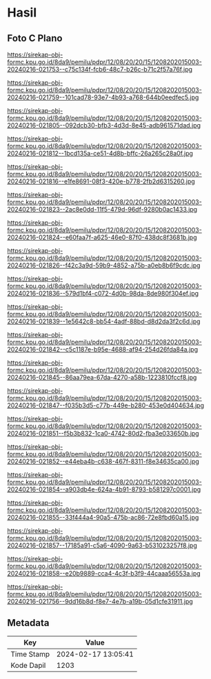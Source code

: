 # Hasil

## Foto C Plano

https://sirekap-obj-formc.kpu.go.id/8da9/pemilu/pdpr/12/08/20/20/15/1208202015003-20240216-021753--c75c134f-fcb6-48c7-b26c-b71c2f57a76f.jpg

https://sirekap-obj-formc.kpu.go.id/8da9/pemilu/pdpr/12/08/20/20/15/1208202015003-20240216-021759--101cad78-93e7-4b93-a768-644b0eedfec5.jpg

https://sirekap-obj-formc.kpu.go.id/8da9/pemilu/pdpr/12/08/20/20/15/1208202015003-20240216-021805--092dcb30-bfb3-4d3d-8e45-adb961571dad.jpg

https://sirekap-obj-formc.kpu.go.id/8da9/pemilu/pdpr/12/08/20/20/15/1208202015003-20240216-021812--1bcd135a-ce51-4d8b-bffc-26a265c28a0f.jpg

https://sirekap-obj-formc.kpu.go.id/8da9/pemilu/pdpr/12/08/20/20/15/1208202015003-20240216-021816--e1fe8691-08f3-420e-b778-2fb2d6315260.jpg

https://sirekap-obj-formc.kpu.go.id/8da9/pemilu/pdpr/12/08/20/20/15/1208202015003-20240216-021823--2ac8e0dd-11f5-479d-96df-9280b0ac1433.jpg

https://sirekap-obj-formc.kpu.go.id/8da9/pemilu/pdpr/12/08/20/20/15/1208202015003-20240216-021824--e60faa7f-a625-46e0-87f0-438dc8f3681b.jpg

https://sirekap-obj-formc.kpu.go.id/8da9/pemilu/pdpr/12/08/20/20/15/1208202015003-20240216-021826--f42c3a9d-59b9-4852-a75b-a0eb8b6f9cdc.jpg

https://sirekap-obj-formc.kpu.go.id/8da9/pemilu/pdpr/12/08/20/20/15/1208202015003-20240216-021836--579d1bf4-c072-4d0b-98da-8de980f304ef.jpg

https://sirekap-obj-formc.kpu.go.id/8da9/pemilu/pdpr/12/08/20/20/15/1208202015003-20240216-021839--1e5642c8-bb54-4adf-88bd-d8d2da3f2c6d.jpg

https://sirekap-obj-formc.kpu.go.id/8da9/pemilu/pdpr/12/08/20/20/15/1208202015003-20240216-021842--c5c1187e-b95e-4688-af94-254d26fda84a.jpg

https://sirekap-obj-formc.kpu.go.id/8da9/pemilu/pdpr/12/08/20/20/15/1208202015003-20240216-021845--86aa79ea-67da-4270-a58b-1223810fccf8.jpg

https://sirekap-obj-formc.kpu.go.id/8da9/pemilu/pdpr/12/08/20/20/15/1208202015003-20240216-021847--f035b3d5-c77b-449e-b280-453e0d404634.jpg

https://sirekap-obj-formc.kpu.go.id/8da9/pemilu/pdpr/12/08/20/20/15/1208202015003-20240216-021851--f5b3b832-1ca0-4742-80d2-fba3e033650b.jpg

https://sirekap-obj-formc.kpu.go.id/8da9/pemilu/pdpr/12/08/20/20/15/1208202015003-20240216-021852--e44eba4b-c638-467f-8311-f8e34635ca00.jpg

https://sirekap-obj-formc.kpu.go.id/8da9/pemilu/pdpr/12/08/20/20/15/1208202015003-20240216-021854--a903db4e-624a-4b91-8793-b581297c0001.jpg

https://sirekap-obj-formc.kpu.go.id/8da9/pemilu/pdpr/12/08/20/20/15/1208202015003-20240216-021855--33f444a4-90a5-475b-ac86-72e8fbd60a15.jpg

https://sirekap-obj-formc.kpu.go.id/8da9/pemilu/pdpr/12/08/20/20/15/1208202015003-20240216-021857--17185a91-c5a6-4090-9a63-b531023257f8.jpg

https://sirekap-obj-formc.kpu.go.id/8da9/pemilu/pdpr/12/08/20/20/15/1208202015003-20240216-021858--e20b9889-cca4-4c3f-b3f9-44caaa56553a.jpg

https://sirekap-obj-formc.kpu.go.id/8da9/pemilu/pdpr/12/08/20/20/15/1208202015003-20240216-021756--9dd16b8d-f8e7-4e7b-a19b-05d1cfe31911.jpg


## Metadata

| Key        | Value               |
| ---------- | ------------------- |
| Time Stamp | 2024-02-17 13:05:41 |
| Kode Dapil | 1203                |



